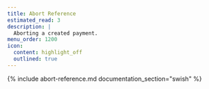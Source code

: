 ```yaml
---
title: Abort Reference
estimated_read: 3
description: |
  Aborting a created payment.
menu_order: 1200
icon:
  content: highlight_off
  outlined: true
---
```


{% include abort-reference.md documentation_section="swish" %}
